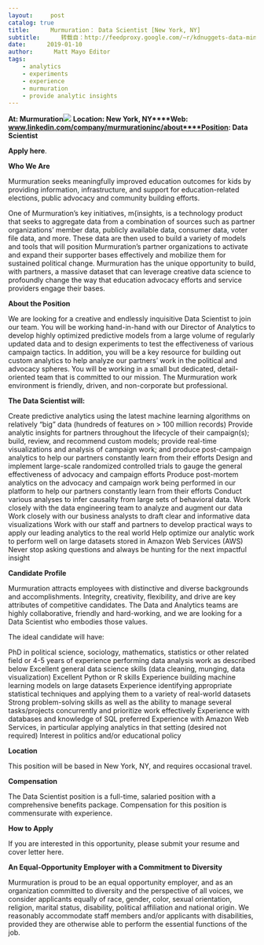 ```yaml
---
layout:     post
catalog: true
title:      Murmuration： Data Scientist [New York, NY]
subtitle:      转载自：http://feedproxy.google.com/~r/kdnuggets-data-mining-analytics/~3/1V5XE5zPajc/01-10-murmuration-data-scientist.html
date:      2019-01-10
author:      Matt Mayo Editor
tags:
    - analytics
    - experiments
    - experience
    - murmuration
    - provide analytic insights
---
```


**At: Murmuration**![](https://media.licdn.com/dms/image/C4D0BAQEDihkRlebAGA/company-logo_400_400/0?e=1554940800&v=beta&t=GPb3Vy15pmiZSFJQ9Rx0VkA6tWqM76N_bR0lzQHZ01w)
**Location: New York, NY****Web: www.linkedin.com/company/murmurationinc/about****Position: Data Scientist**

**Apply here**.

**Who We Are**

Murmuration seeks meaningfully improved education outcomes for kids by providing information, infrastructure, and support for education-related elections, public advocacy and community building efforts.

One of Murmuration’s key initiatives, m{insights, is a technology product that seeks to aggregate data from a combination of sources such as partner organizations’ member data, publicly available data, consumer data, voter file data, and more. These data are then used to build a variety of models and tools that will position Murmuration’s partner organizations to activate and expand their supporter bases effectively and mobilize them for sustained political change. Murmuration has the unique opportunity to build, with partners, a massive dataset that can leverage creative data science to profoundly change the way that education advocacy efforts and service providers engage their bases.

**About the Position**

We are looking for a creative and endlessly inquisitive Data Scientist to join our team. You will be working hand-in-hand with our Director of Analytics to develop highly optimized predictive models from a large volume of regularly updated data and to design experiments to test the effectiveness of various campaign tactics. In addition, you will be a key resource for building out custom analytics to help analyze our partners’ work in the political and advocacy spheres. You will be working in a small but dedicated, detail-oriented team that is committed to our mission. The Murmuration work environment is friendly, driven, and non-corporate but professional.

**The Data Scientist will:**

Create predictive analytics using the latest machine learning algorithms on relatively “big” data (hundreds of features on > 100 million records)
Provide analytic insights for partners throughout the lifecycle of their campaign(s); build, review, and recommend custom models; provide real-time visualizations and analysis of campaign work; and produce post-campaign analytics to help our partners constantly learn from their efforts
Design and implement large-scale randomized controlled trials to gauge the general effectiveness of advocacy and campaign efforts
Produce post-mortem analytics on the advocacy and campaign work being performed in our platform to help our partners constantly learn from their efforts
Conduct various analyses to infer causality from large sets of behavioral data.
Work closely with the data engineering team to analyze and augment our data
Work closely with our business analysts to draft clear and informative data visualizations
Work with our staff and partners to develop practical ways to apply our leading analytics to the real world
Help optimize our analytic work to perform well on large datasets stored in Amazon Web Services (AWS)
Never stop asking questions and always be hunting for the next impactful insight

**Candidate Profile**

Murmuration attracts employees with distinctive and diverse backgrounds and accomplishments. Integrity, creativity, flexibility, and drive are key attributes of competitive candidates. The Data and Analytics teams are highly collaborative, friendly and hard-working, and we are looking for a Data Scientist who embodies those values.

The ideal candidate will have:

PhD in political science, sociology, mathematics, statistics or other related field or 4-5 years of experience performing data analysis work as described below
Excellent general data science skills (data cleaning, munging, data visualization)
Excellent Python or R skills
Experience building machine learning models on large datasets
Experience identifying appropriate statistical techniques and applying them to a variety of real-world datasets
Strong problem-solving skills as well as the ability to manage several tasks/projects concurrently and prioritize work effectively
Experience with databases and knowledge of SQL preferred
Experience with Amazon Web Services, in particular applying analytics in that setting (desired not required)
Interest in politics and/or educational policy

**Location**

This position will be based in New York, NY, and requires occasional travel.

**Compensation**

The Data Scientist position is a full-time, salaried position with a comprehensive benefits package. Compensation for this position is commensurate with experience.

**How to Apply**

If you are interested in this opportunity, please submit your resume and cover letter here.

**An Equal-Opportunity Employer with a Commitment to Diversity**

Murmuration is proud to be an equal opportunity employer, and as an organization committed to diversity and the perspective of all voices, we consider applicants equally of race, gender, color, sexual orientation, religion, marital status, disability, political affiliation and national origin. We reasonably accommodate staff members and/or applicants with disabilities, provided they are otherwise able to perform the essential functions of the job.
